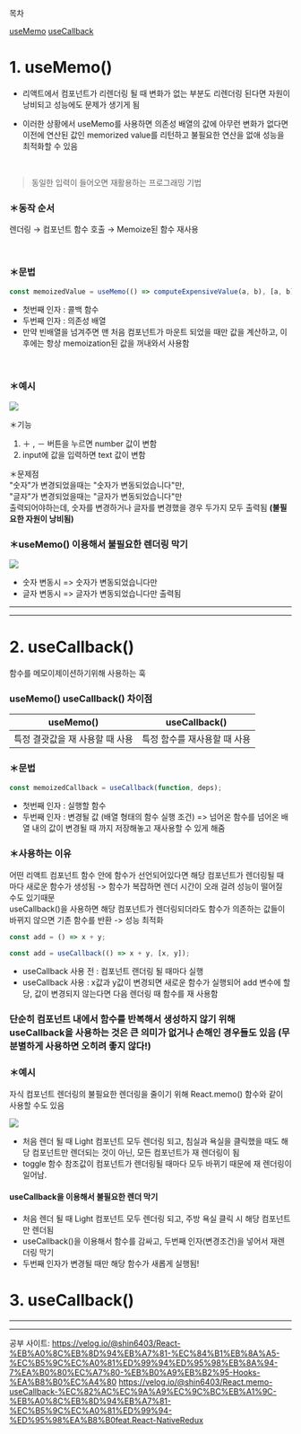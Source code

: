 목차

[useMemo](#1-usememo)
[useCallback](#2-usecallback)

# 1. useMemo()

- 리액트에서 컴포넌트가 리렌더링 될 때 변화가 없는 부분도 리렌더링 된다면 자원이 낭비되고 성능에도 문제가 생기게 됨

- 이러한 상황에서 useMemo를 사용하면 의존성 배열의 값에 아무런 변화가 없다면 이전에 연산된 값인 memorized value를 리턴하고 불필요한 연산을 없애 성능을 최적화할 수 있음<Br>

  <Br>
> 동일한 입력이 들어오면 재활용하는 프로그래밍 기법
> <br>

### ＊동작 순서

렌더링 → 컴포넌트 함수 호출 → Memoize된 함수 재사용

<br>

### ＊문법

```js
const memoizedValue = useMemo(() => computeExpensiveValue(a, b), [a, b]);
```

- 첫번째 인자 : 콜백 함수
- 두번째 인자 : 의존성 배열
- 만약 빈배열을 넘겨주면 맨 처음 컴포넌트가 마운트 되었을 때만 값을 계산하고, 이후에는 항상 memoization된 값을 꺼내와서 사용함

<br>

### ＊예시

<img src="https://img1.daumcdn.net/thumb/R1280x0/?scode=mtistory2&fname=https%3A%2F%2Fk.kakaocdn.net%2Fdn%2FGHF0X%2FbtrPIRzI105%2FoerOCA9O8KD5AToNAldfY1%2Fimg.png" />

＊기능

1. ＋ , － 버튼을 누르면 number 값이 변함
2. input에 값을 입력하면 text 값이 변함

＊문제점<br>
"숫자"가 변경되었을때는 "숫자가 변동되었습니다"만,<br>
"글자"가 변경되었을때는 "글자가 변동되었습니다"만<br>
출력되어야하는데, 숫자를 변경하거나 글자를 변경했을 경우 두가지 모두 출력됨
<b>(불필요한 자원이 낭비됨)</b>

### ＊useMemo() 이용해서 불필요한 렌더링 막기

<img src="https://img1.daumcdn.net/thumb/R1280x0/?scode=mtistory2&fname=https%3A%2F%2Fk.kakaocdn.net%2Fdn%2Fbv3dyA%2FbtrPIJooXha%2Fub7mErxEYCy98nsXIrj44K%2Fimg.png" />

- 숫자 변동시 => 숫자가 변동되었습니다만
- 글자 변동시 => 글자가 변동되었습니다만 출력됨

---

---

# 2. useCallback()

함수를 메모이제이션하기위해 사용하는 훅

### useMemo() useCallback() 차이점

| useMemo()                       | useCallback()                |
| ------------------------------- | ---------------------------- |
| 특정 결괏값을 재 사용할 때 사용 | 특정 함수를 재사용할 때 사용 |

### ＊문법

```js
const memoizedCallback = useCallback(function, deps);
```

- 첫번째 인자 : 실행할 함수
- 두번째 인자 : 변경될 값 (배열 형태의 함수 실행 조건)
  => 넘어온 함수를 넘어온 배열 내의 값이 변경될 때 까지 저장해놓고 재사용할 수 있게 해줌

### ＊사용하는 이유

어떤 리액트 컴포넌트 함수 안에 함수가 선언되어있다면 해당 컴포넌트가 렌더링될 때 마다 새로운 함수가 생성됨 -> 함수가 복잡하면 렌더 시간이 오래 걸려 성능이 떨어질 수도 있기때문
<br />
useCallback()을 사용하면 해당 컴포넌트가 렌더링되더라도 함수가 의존하는 값들이 바뀌지 않으면 기존 함수를 반환 -> 성능 최적화

```js
const add = () => x + y;

const add = useCallback(() => x + y, [x, y]);
```

- useCallback 사용 전 : 컴포넌트 랜더링 될 때마다 실행
- useCallback 사용 : x값과 y값이 변경되면 새로운 함수가 실행되어 add 변수에 할당, 값이 변경되지 않는다면 다음 렌더링 때 함수를 재 사용함

### 단순히 컴포넌트 내에서 함수를 반복해서 생성하지 않기 위해 useCallback을 사용하는 것은 큰 의미가 없거나 손해인 경우들도 있음 (무분별하게 사용하면 오히려 좋지 않다!)

### ＊예시

자식 컴포넌트 렌더링의 불필요한 렌더링을 줄이기 위해 React.memo() 함수와 같이 사용할 수도 있음

<img src="https://img1.daumcdn.net/thumb/R1280x0/?scode=mtistory2&fname=https%3A%2F%2Fblog.kakaocdn.net%2Fdn%2FlymCP%2FbtrPK1peq23%2FIp0a2bOAKWKhV8IpRSKfPK%2Fimg.jpg" />

- 처음 렌더 될 때 Light 컴포넌트 모두 렌더링 되고, 침실과 욕실을 클릭했을 때도 해당 컴포넌트만 렌더되는 것이 아닌, 모든 컴포넌트가 재 렌더링이 됨
- toggle 함수 참조값이 컴포넌트가 렌더링될 때마다 모두 바뀌기 때문에 재 렌더링이 일어남.

#### useCallback을 이용해서 불필요한 렌더 막기

- 처음 렌더 될 때 Light 컴포넌트 모두 렌더링 되고, 주방 욕실 클릭 시 해당 컴포넌트만 렌더됨
- useCallback()을 이용해서 함수를 감싸고, 두번째 인자(변경조건)을 넣어서 재렌더링 막기
- 두번째 인자가 변경될 때만 해당 함수가 새롭게 실행됨!

# 3. useCallback()

---

---

공부 사이트: https://velog.io/@shin6403/React-%EB%A0%8C%EB%8D%94%EB%A7%81-%EC%84%B1%EB%8A%A5-%EC%B5%9C%EC%A0%81%ED%99%94%ED%95%98%EB%8A%94-7%EA%B0%80%EC%A7%80-%EB%B0%A9%EB%B2%95-Hooks-%EA%B8%B0%EC%A4%80
https://velog.io/@shin6403/React.memo-useCallback-%EC%82%AC%EC%9A%A9%EC%9C%BC%EB%A1%9C-%EB%A0%8C%EB%8D%94%EB%A7%81-%EC%B5%9C%EC%A0%81%ED%99%94-%ED%95%98%EA%B8%B0feat.React-NativeRedux
